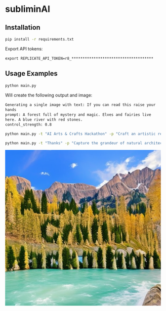 # subliminAI

## Installation

```bash
pip install -r requirements.txt
```

Export API tokens:

```
export REPLICATE_API_TOKEN=r8_*************************************

```

## Usage Examples

```bash
python main.py
```

Will create the following output and image:

```
Generating a single image with text: If you can read this raise your hands
prompt: A forest full of mystery and magic. Elves and fairies live here. A blue river with red stones.
control_strength: 0.8
```

```bash
python main.py -t "AI Arts & Crafts Hackathon" -p "Craft an artistic representation of a landscape graced by mountains and the flow of serene rivers." -n 3 -c 0.95
```

```bash
python main.py -t "Thanks" -p "Capture the grandeur of natural architecture amidst soaring peaks and winding rivers." -n 1 -c 1.8
```

![figure](./figures/example.png)

